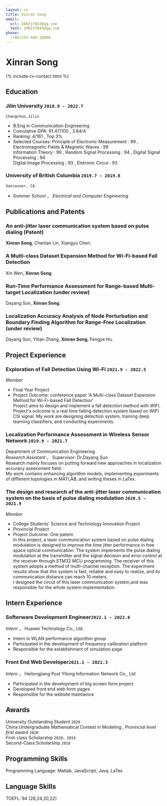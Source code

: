 ```yaml
---
layout: cv
title: Xinran Song
email:
  url: 240217843@qq.com
  text: 240217843@qq.com
phone: 
  (+86)155-460-18969
---
```

<!-- <img src='https://github.com/sxr000511/cv/blob/master/photo.jpg?raw=true' style='float:right;'/> -->
# Xinran Song

<!--
include contact information from the front matter
Supported arguments:
    - homepage: url, text
    - phone
    - email
-->

{% include cv-contact.html %}

## Education

### **Jilin University** `2018.9 - 2022.7`

```
Changchun,Jilin
```

- B.Eng in Communication Engineering
- Cumulative GPA: 91.47/100 ,  3.84/4
- Ranking: 4/161 ,  Top 3%
- Selected Courses: Principle of Electronic Measurement : 99 ,  Electromagnetic Fields & Magnetic Waves : 99 <br> 
                    Information Theory : 96 ,   Random Signal Processing : 94 ,    Digital Signal Processing : 94 <br> 
                    Digital Image Processing : 93 ,  Eletronic Circut : 93 


### **University of British Columbia** `2019.7 - 2019.8`

```
Vancouver, CA
```

- Summer School ，  _Electrical and Computer Engineering_

## Publications and Patents

###  **An anti-jitter laser communication system based on pulse dialing** (Patent)
**Xinran Song**, Chenlan Lin, Xiangyu Chen.<br> 

### **A Multi-class Dataset Expansion Method for Wi-Fi-based Fall Detection** 
Xin Wen, **Xinran Song**.<br> 

### **Run-Time Performance Assessment for Range-based Multi-target Localization** (under review)
Dayang Sun, **Xinran Song**.<br> 

### **Localization Accuracy Analysis of Node Perturbation and Boundary Finding Algorithm for Range-Free Localization** (under review)
Dayang Sun, Yitian Zhang, **Xinran Song**, Fengye Hu.<br> 


## Project Experience

### **Exploration of Fall Detection Using Wi-Fi** `2021.9 - 2022.5`
_Member_<br>
- Final Year Project
- Project Outcome:  conference paper 'A Multi-class Dataset Expansion Method for Wi-Fi-based Fall Detection' <br> 
Project aims to design and implement a fall detection method with WIFI.<br>
Project's outcome is a real time falling detection system based on WIFI CSI signal.
My work are designing detection system, training deep learning classifiers, and conducting experiments.

### **Localization Performance Assessment in Wireless Sensor Network** `2019.9 - 2021.7`
Department of Communication Engineering<br>
_Research Assistant_ ，  Supervisor: Dr.Dayang Sun<br>
Research mainly focuses on putting forward new approaches in localization accuracy assessment field. <br>
My work contains enhancing algorithm models, implementing experiments of diffierent topologies in MATLAB, and writing theses in LaTex.

### **The design and research of the anti-jitter laser communication system on the basis of pulse dialing modulation** `2020.5 - 2021.9`

_Member_<br>
- College Students' Science and Technology Innovation Project
- Provincial Project
- Project Outcome:  One patent.<br> 
In this project, a laser communication system based on pulse dialing modulation is designed to improve the time jitter performance in free space optical communication. The system implements the pulse dialing modulation at the transmitter and the signal decision and error control at the receiver through STM32 MCU programming. The receiver of this system adopts a method of multi-channel reception. The experiment results show that this system is fast, reliable and easy to realize, and its communication distance can reach 10 meters.<br> 
I designed the circut of this laser communication system,and was responsible for the whole system implementation.

## Intern Experience

### **Softerware Development Engineer**`2022.1 - 2022.6`

_Intern_ ， Huawei Technology Co., Ltd. <br> 
- Intern in WLAN performance algorithm group
- Participated in the development of frequency calibration platform
- Responsible for the establishment of simulation page

### **Front End Web  Developer**`2021.1 - 2021.3`

_Intern_ ， Heilongjiang Post Yitong Information Network Co., Ltd <br> 
- Participated in the development of big screen form project.
- Developed front end web form pages
- Responsible for the website maintaince


## Awards
University Outstanding Student  `2020`<br>
China Undergraduate Mathematical Contest in Modeling ,   _Provincial level first award_ `2020` <br>
First-class Scholarship `2020，2019` <br>
Second-Class Scholarship `2018` <br>


## Programming Skills

Programming Language: Matlab, JavaScript, Java, LaTex <br>

## Language Skills

TOEFL: 94 (28,24,20,22)


<!-- ### Footer

Last updated: May 2013 -->
